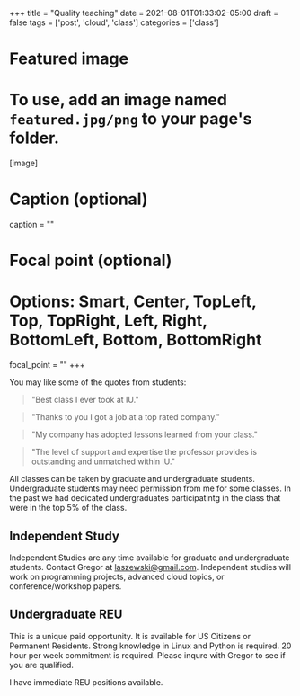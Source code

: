 +++
title = "Quality teaching"
date = 2021-08-01T01:33:02-05:00
draft = false
tags = ['post', 'cloud', 'class']
categories = ['class']

# Featured image
# To use, add an image named `featured.jpg/png` to your page's folder. 
[image]
  # Caption (optional)
  caption = ""

  # Focal point (optional)
  # Options: Smart, Center, TopLeft, Top, TopRight, Left, Right, BottomLeft, Bottom, BottomRight
  focal_point = ""
+++


You may like some of the quotes from students: 

> "Best class I ever took at IU."

> "Thanks to you I got a job at a top rated company."

> "My company has adopted lessons learned from your class."

> "The level of support and expertise the professor provides is outstanding and unmatched within IU."

All classes can be taken by graduate and undergraduate students.
Undergraduate students may need permission from me for some classes. In
the past we had dedicated undergraduates participatintg in the class
that were in the top 5% of the class.

## Independent Study

Independent Studies are any time available for graduate and
undergraduate students.  Contact Gregor at <laszewski@gmail.com>.
Independent studies will work on programming projects, advanced cloud
topics, or conference/workshop papers.

## Undergraduate REU

This is a unique paid opportunity. It is available for US Citizens or
Permanent Residents. Strong knowledge in Linux and Python is required.
20 hour per week commitment is required. Please inqure with Gregor to
see if you are qualified.

I have immediate REU positions available.
